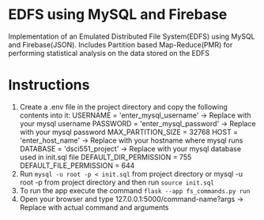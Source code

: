 # EDFS using MySQL and Firebase
Implementation of an Emulated Distributed File System(EDFS) using MySQL and Firebase(JSON). Includes Partition based Map-Reduce(PMR) for performing statistical analysis on the data stored on the EDFS

# Instructions
1. Create a .env file in the project directory and copy the following contents into it:
USERNAME = 'enter_mysql_username' -> Replace with your mysql username
PASSWORD = 'enter_mysql_password' -> Replace with your mysql password
MAX_PARTITION_SIZE = 32768
HOST = 'enter_host_name' -> Replace with your hostname where mysql runs
DATABASE = 'dsci551_project' -> Replace with your mysql database used in init.sql file
DEFAULT_DIR_PERMISSION = 755
DEFAULT_FILE_PERMISSION = 644
2. Run ```mysql -u root -p < init.sql``` from project directory or mysql -u root -p from project directory and then run ```source init.sql```
3. To run the app execute the command ```flask --app fs_commands.py run```
4. Open your browser and type 127.0.0.1:5000/command-name?args -> Replace with actual command and arguments